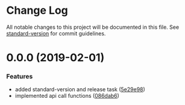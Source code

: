 # Change Log

All notable changes to this project will be documented in this file. See [standard-version](https://github.com/conventional-changelog/standard-version) for commit guidelines.

<a name="0.0.0"></a>
# 0.0.0 (2019-02-01)


### Features

* added standard-version and release task ([5e29e98](https://github.com/chaordic/engage-wishlist-sdk-js/commit/5e29e98))
* implemented api call functions ([086dab6](https://github.com/chaordic/engage-wishlist-sdk-js/commit/086dab6))
